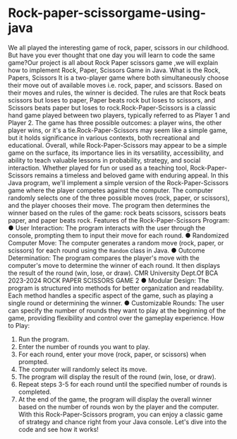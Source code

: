 # Rock-paper-scissorgame-using-java
We all played the interesting game of rock, paper, scissors in our childhood. But have
you ever thought that one day you will learn to code the same game?Our project is all
about Rock Paper scissors game ,we will explain how to implement Rock, Paper,
Scissors Game in Java.
What is the Rock, Papers, Scissors
It is a two-player game where both simultaneously choose their move out of available
moves i.e. rock, paper, and scissors. Based on their moves and rules, the winner is
decided. The rules are that Rock beats scissors but loses to paper, Paper beats rock
but loses to scissors, and Scissors beats paper but loses to rock.Rock-Paper-Scissors
is a classic hand game played between two players, typically referred to as Player 1 and
Player 2. The game has three possible outcomes: a player wins, the other player wins,
or it's a tie.Rock-Paper-Scissors may seem like a simple game, but it holds significance
in various contexts, both recreational and educational.
Overall, while Rock-Paper-Scissors may appear to be a simple game on the surface, its
importance lies in its versatility, accessibility, and ability to teach valuable lessons in
probability, strategy, and social interaction. Whether played for fun or used as a teaching
tool, Rock-Paper-Scissors remains a timeless and beloved game with enduring appeal.
In this Java program, we'll implement a simple version of the Rock-Paper-Scissors
game where the player competes against the computer. The computer randomly selects
one of the three possible moves (rock, paper, or scissors), and the player chooses their
move. The program then determines the winner based on the rules of the game: rock
beats scissors, scissors beats paper, and paper beats rock.
Features of the Rock-Paper-Scissors Program:
● User Interaction: The program interacts with the user through the console,
prompting them to input their move for each round.
● Randomized Computer Move: The computer generates a random move (rock,
paper, or scissors) for each round using the `Random` class in Java.
● Outcome Determination: The program compares the player's move with the
computer's move to determine the winner of each round. It then displays the
result of the round (win, lose, or draw).
CMR University Dept.Of BCA 2023-2024
ROCK PAPER SCISSORS GAME 2
● Modular Design: The program is structured into methods for better organization
and readability. Each method handles a specific aspect of the game, such as
playing a single round or determining the winner.
● Customizable Rounds: The user can specify the number of rounds they want to
play at the beginning of the game, providing flexibility and control over the
gameplay experience.
How to Play:
1. Run the program.
2. Enter the number of rounds you want to play.
3. For each round, enter your move (rock, paper, or scissors) when prompted.
4. The computer will randomly select its move.
5. The program will display the result of the round (win, lose, or draw).
6. Repeat steps 3-5 for each round until the specified number of rounds is
completed.
7. At the end of the game, the program will display the overall winner based on the
number of rounds won by the player and the computer.
With this Rock-Paper-Scissors program, you can enjoy a classic game of strategy and
chance right from your Java console. Let's dive into the code and see how it works!
